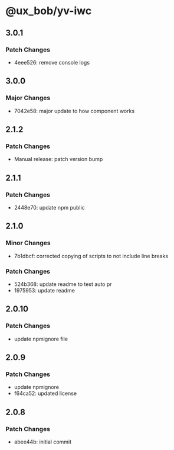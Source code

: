 # @ux_bob/yv-iwc

## 3.0.1

### Patch Changes

- 4eee526: remove console logs

## 3.0.0

### Major Changes

- 7042e58: major update to how component works

## 2.1.2

### Patch Changes

- Manual release: patch version bump

## 2.1.1

### Patch Changes

- 2448e70: update npm public

## 2.1.0

### Minor Changes

- 7b1dbcf: corrected copying of scripts to not include line breaks

### Patch Changes

- 524b368: update readme to test auto pr
- 1975953: update readme

## 2.0.10

### Patch Changes

- update npmignore file

## 2.0.9

### Patch Changes

- update npmignore
- f64ca52: updated license

## 2.0.8

### Patch Changes

- abee44b: initial commit

